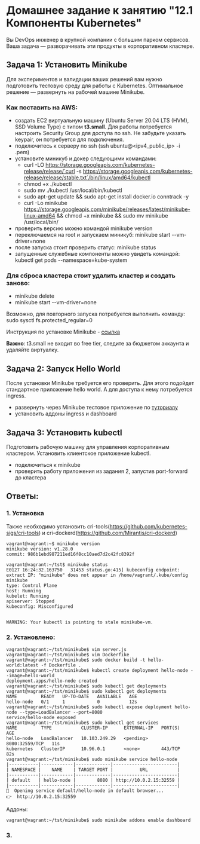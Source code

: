 # Домашнее задание к занятию "12.1 Компоненты Kubernetes"

Вы DevOps инженер в крупной компании с большим парком сервисов. Ваша задача — разворачивать эти продукты в корпоративном кластере. 

## Задача 1: Установить Minikube

Для экспериментов и валидации ваших решений вам нужно подготовить тестовую среду для работы с Kubernetes. Оптимальное решение — развернуть на рабочей машине Minikube.

### Как поставить на AWS:
- создать EC2 виртуальную машину (Ubuntu Server 20.04 LTS (HVM), SSD Volume Type) с типом **t3.small**. Для работы потребуется настроить Security Group для доступа по ssh. Не забудьте указать keypair, он потребуется для подключения.
- подключитесь к серверу по ssh (ssh ubuntu@<ipv4_public_ip> -i <keypair>.pem)
- установите миникуб и докер следующими командами:
  - curl -LO https://storage.googleapis.com/kubernetes-release/release/`curl -s https://storage.googleapis.com/kubernetes-release/release/stable.txt`/bin/linux/amd64/kubectl
  - chmod +x ./kubectl
  - sudo mv ./kubectl /usr/local/bin/kubectl
  - sudo apt-get update && sudo apt-get install docker.io conntrack -y
  - curl -Lo minikube https://storage.googleapis.com/minikube/releases/latest/minikube-linux-amd64 && chmod +x minikube && sudo mv minikube /usr/local/bin/
- проверить версию можно командой minikube version
- переключаемся на root и запускаем миникуб: minikube start --vm-driver=none
- после запуска стоит проверить статус: minikube status
- запущенные служебные компоненты можно увидеть командой: kubectl get pods --namespace=kube-system

### Для сброса кластера стоит удалить кластер и создать заново:
- minikube delete
- minikube start --vm-driver=none

Возможно, для повторного запуска потребуется выполнить команду: sudo sysctl fs.protected_regular=0

Инструкция по установке Minikube - [ссылка](https://kubernetes.io/ru/docs/tasks/tools/install-minikube/)

**Важно**: t3.small не входит во free tier, следите за бюджетом аккаунта и удаляйте виртуалку.

## Задача 2: Запуск Hello World
После установки Minikube требуется его проверить. Для этого подойдет стандартное приложение hello world. А для доступа к нему потребуется ingress.

- развернуть через Minikube тестовое приложение по [туториалу](https://kubernetes.io/ru/docs/tutorials/hello-minikube/#%D1%81%D0%BE%D0%B7%D0%B4%D0%B0%D0%BD%D0%B8%D0%B5-%D0%BA%D0%BB%D0%B0%D1%81%D1%82%D0%B5%D1%80%D0%B0-minikube)
- установить аддоны ingress и dashboard

## Задача 3: Установить kubectl

Подготовить рабочую машину для управления корпоративным кластером. Установить клиентское приложение kubectl.
- подключиться к minikube 
- проверить работу приложения из задания 2, запустив port-forward до кластера

## Ответы:
### 1. Установка
  Также необходимо установить cri-tools(https://github.com/kubernetes-sigs/cri-tools) и cri-dockerd(https://github.com/Mirantis/cri-dockerd)
```
vagrant@vagrant:~$ minikube version
minikube version: v1.28.0
commit: 986b1ebd987211ed16f8cc10aed7d2c42fc8392f

vagrant@vagrant:~/tst$ minikube status
E0127 16:24:32.163750   31453 status.go:415] kubeconfig endpoint: extract IP: "minikube" does not appear in /home/vagrant/.kube/config
minikube
type: Control Plane
host: Running
kubelet: Running
apiserver: Stopped
kubeconfig: Misconfigured


WARNING: Your kubectl is pointing to stale minikube-vm.
```

### 2. Установлено:
```
vagrant@vagrant:~/tst/minikube$ vim server.js
vagrant@vagrant:~/tst/minikube$ vim Dockerfike
vagrant@vagrant:~/tst/minikube$ sudo docker build -t hello-world:latest -f Dockerfile .
vagrant@vagrant:~/tst/minikube$ kubectl create deployment hello-node --image=hello-world
deployment.apps/hello-node created
vagrant@vagrant:~/tst/minikube$ sudo kubectl get deployments
vagrant@vagrant:~/tst/minikube$ sudo kubectl get deployments
NAME         READY   UP-TO-DATE   AVAILABLE   AGE
hello-node   0/1     1            0           12s
vagrant@vagrant:~/tst/minikube$ sudo kubectl expose deployment hello-node --type=LoadBalancer --port=8080
service/hello-node exposed
vagrant@vagrant:~/tst/minikube$ sudo kubectl get services
NAME         TYPE           CLUSTER-IP      EXTERNAL-IP   PORT(S)          AGE
hello-node   LoadBalancer   10.103.249.29   <pending>     8080:32559/TCP   11s
kubernetes   ClusterIP      10.96.0.1       <none>        443/TCP          82s
vagrant@vagrant:~/tst/minikube$ sudo minikube service hello-node
|-----------|------------|-------------|------------------------|
| NAMESPACE |    NAME    | TARGET PORT |          URL           |
|-----------|------------|-------------|------------------------|
| default   | hello-node |        8080 | http://10.0.2.15:32559 |
|-----------|------------|-------------|------------------------|
🎉  Opening service default/hello-node in default browser...
👉  http://10.0.2.15:32559
```
Аддоны:
```
vagrant@vagrant:~/tst/minikube$ sudo minikube addons enable dashboard
```

### 3. 
